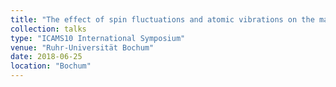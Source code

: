 ```yaml
---
title: "The effect of spin fluctuations and atomic vibrations on the magnetic phase transition and the dynamical stability of iron at finite temperatures"
collection: talks
type: "ICAMS10 International Symposium"
venue: "Ruhr-Universität Bochum"
date: 2018-06-25
location: "Bochum"
---
```

